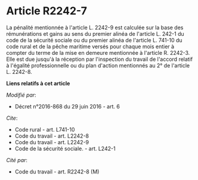 # Article R2242-7

La pénalité mentionnée à l'article L. 2242-9 est calculée sur la base des rémunérations et gains au sens du premier alinéa de
l'article L. 242-1 du code de la sécurité sociale ou du premier alinéa de l'article L. 741-10 du code rural et de la pêche
maritime versés pour chaque mois entier à compter du terme de la mise en demeure mentionnée à l'article R. 2242-3. Elle est
due jusqu'à la réception par l'inspection du travail de l'accord relatif à l'égalité professionnelle ou du plan d'action
mentionnés au 2° de l'article L. 2242-8.

**Liens relatifs à cet article**

_Modifié par_:

  - Décret n°2016-868 du 29 juin 2016 - art. 6

_Cite_:

  - Code rural - art. L741-10
  - Code du travail - art. L2242-8
  - Code du travail - art. L2242-9
  - Code de la sécurité sociale. - art. L242-1

_Cité par_:

  - Code du travail - art. R2242-8 (M)
